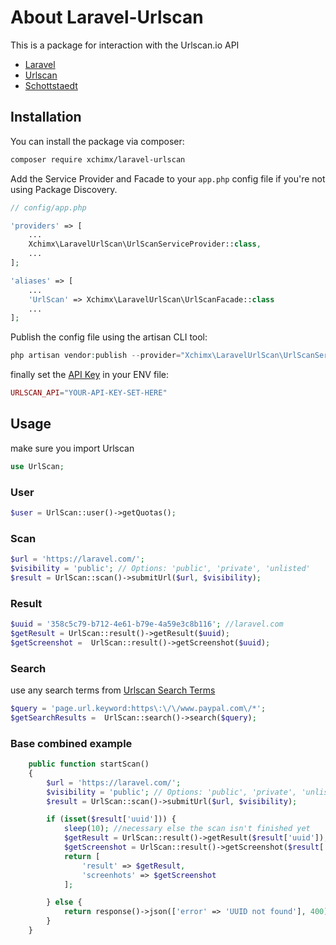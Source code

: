 # About Laravel-Urlscan

This is a package for interaction with the Urlscan.io API

- [Laravel](https://laravel.com/)
- [Urlscan](https://urlscan.io/)
- [Schottstaedt](https:/www.schottstaedt.net/)

## Installation
You can install the package via composer:

```bash
composer require xchimx/laravel-urlscan
```

Add the Service Provider and Facade to your ```app.php``` config file if you're not using Package Discovery.

```php
// config/app.php

'providers' => [
    ...
    Xchimx\LaravelUrlScan\UrlScanServiceProvider::class,
    ...
];

'aliases' => [
    ...
    'UrlScan' => Xchimx\LaravelUrlScan\UrlScanFacade::class
    ...
];
```
Publish the config file using the artisan CLI tool:

```php
php artisan vendor:publish --provider="Xchimx\LaravelUrlScan\UrlScanServiceProvider"
```

finally set the [API Key](https://urlscan.io/docs/api/) in your ENV file:
```php
URLSCAN_API="YOUR-API-KEY-SET-HERE"
```

## Usage

make sure you import Urlscan
```php
use UrlScan;
```
### User
```php
$user = UrlScan::user()->getQuotas();
```
### Scan
```php
$url = 'https://laravel.com/';
$visibility = 'public'; // Options: 'public', 'private', 'unlisted'
$result = UrlScan::scan()->submitUrl($url, $visibility);
```

### Result
```php
$uuid = '358c5c79-b712-4e61-b79e-4a59e3c8b116'; //laravel.com
$getResult = UrlScan::result()->getResult($uuid);
$getScreenshot =  UrlScan::result()->getScreenshot($uuid);
```

### Search
use any search terms from [Urlscan Search Terms](https://urlscan.io/search/#*)
```php
$query = 'page.url.keyword:https\:\/\/www.paypal.com\/*';
$getSearchResults =  UrlScan::search()->search($query);
```

### Base combined example
```php
    public function startScan()
    {
        $url = 'https://laravel.com/';
        $visibility = 'public'; // Options: 'public', 'private', 'unlisted'
        $result = UrlScan::scan()->submitUrl($url, $visibility);

        if (isset($result['uuid'])) {
            sleep(10); //necessary else the scan isn't finished yet
            $getResult = UrlScan::result()->getResult($result['uuid']);
            $getScreenshot = UrlScan::result()->getScreenshot($result['uuid']);
            return [
                'result' => $getResult,
                'screenhots' => $getScreenshot
            ];

        } else {
            return response()->json(['error' => 'UUID not found'], 400);
        }
    }
```




